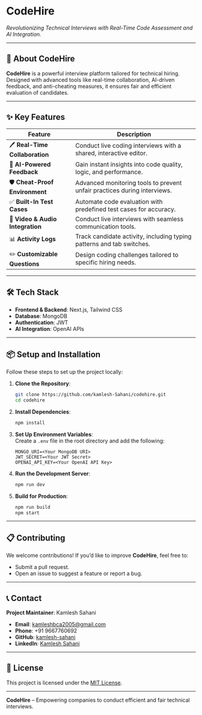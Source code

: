 # **CodeHire**

_Revolutionizing Technical Interviews with Real-Time Code Assessment and AI Integration._

---

## **🚀 About CodeHire**

**CodeHire** is a powerful interview platform tailored for technical hiring. Designed with advanced tools like real-time collaboration, AI-driven feedback, and anti-cheating measures, it ensures fair and efficient evaluation of candidates.

---

## **✨ Key Features**

| **Feature**               | **Description**                                                        |
|----------------------------|------------------------------------------------------------------------|
| 🖊️ **Real-Time Collaboration** | Conduct live coding interviews with a shared, interactive editor.     |
| 🤖 **AI-Powered Feedback**      | Gain instant insights into code quality, logic, and performance.     |
| 🛡️ **Cheat-Proof Environment**  | Advanced monitoring tools to prevent unfair practices during interviews. |
| ✅ **Built-In Test Cases**       | Automate code evaluation with predefined test cases for accuracy.   |
| 🎥 **Video & Audio Integration**| Conduct live interviews with seamless communication tools.          |
| 📊 **Activity Logs**            | Track candidate activity, including typing patterns and tab switches. |
| ✏️ **Customizable Questions**   | Design coding challenges tailored to specific hiring needs.         |

---

## **🛠️ Tech Stack**

- **Frontend & Backend**: Next.js, Tailwind CSS  
- **Database**: MongoDB  
- **Authentication**: JWT  
- **AI Integration**: OpenAI APIs  

---

## **📦 Setup and Installation**

Follow these steps to set up the project locally:

1. **Clone the Repository**:  
   ```bash
   git clone https://github.com/kamlesh-Sahani/codehire.git
   cd codehire
   ```

2. **Install Dependencies**:  
   ```bash
   npm install
   ```

3. **Set Up Environment Variables**:  
   Create a `.env` file in the root directory and add the following:  
   ```env
   MONGO_URI=<Your MongoDB URI>
   JWT_SECRET=<Your JWT Secret>
   OPENAI_API_KEY=<Your OpenAI API Key>
   ```

4. **Run the Development Server**:  
   ```bash
   npm run dev
   ```

5. **Build for Production**:  
   ```bash
   npm run build
   npm start
   ```

---

## **📋 Contributing**

We welcome contributions! If you’d like to improve **CodeHire**, feel free to:  

- Submit a pull request.  
- Open an issue to suggest a feature or report a bug.  

---

## **📞 Contact**

**Project Maintainer**: Kamlesh Sahani  

- **Email**: [kamleshbca2005@gmail.com](mailto:kamleshbca2005@gmail.com)  
- **Phone**: +91 9667760692  
- **GitHub**: [kamlesh-sahani](https://github.com/kamlesh-sahani)  
- **LinkedIn**: [Kamlesh Sahani](https://linkedin.com/in/kamlesh-sahani)  

---

## **📜 License**

This project is licensed under the [MIT License](LICENSE).

---

**CodeHire** – Empowering companies to conduct efficient and fair technical interviews.

